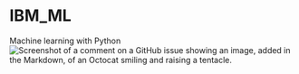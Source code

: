 # IBM_ML
Machine learning with Python
![Screenshot of a comment on a GitHub issue showing an image, added in the Markdown, of an Octocat smiling and raising a tentacle.](https://www.nag.com/sites/default/files/styles/banner/public/2020-08/machine-learning.jpeg?itok=4WFu3LAS)
